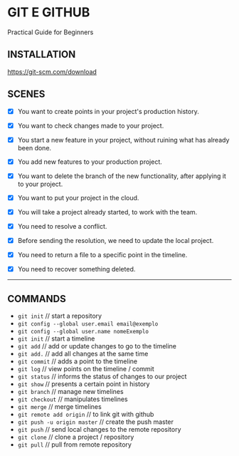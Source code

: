 # GIT E GITHUB

Practical Guide for Beginners

## INSTALLATION

https://git-scm.com/download

## SCENES

- [x] You want to create points in your project's production history.

- [x] You want to check changes made to your project.

- [x] You start a new feature in your project, without ruining what has already been done.

- [x] You add new features to your production project.

- [x] You want to delete the branch of the new functionality, after applying it to your project.

- [x] You want to put your project in the cloud.

- [x] You will take a project already started, to work with the team.

- [x] You need to resolve a conflict.

- [x] Before sending the resolution, we need to update the local project.

- [x] You need to return a file to a specific point in the timeline.

- [x] You need to recover something deleted.
---------------------------------------------------------------

## COMMANDS

- `git init` // start a repository
- `git config --global user.email email@exemplo`
- `git config --global user.name nomeExemplo`
- `git init` // start a timeline
- `git add` // add or update changes to go to the timeline
- `git add.` // add all changes at the same time
- `git commit` // adds a point to the timeline
- `git log` // view points on the timeline / commit
- `git status` // informs the status of changes to our project
- `git show` // presents a certain point in history
- `git branch` // manage new timelines
- `git checkout` // manipulates timelines
- `git merge` // merge timelines
- `git remote add origin` // to link git with github
- `git push -u origin master` // create the push master
- `git push` // send local changes to the remote repository
- `git clone` // clone a project / repository
- `git pull` // pull from remote repository
